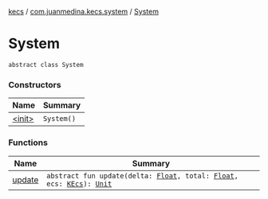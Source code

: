 [kecs](../../index.md) / [com.juanmedina.kecs.system](../index.md) / [System](./index.md)

# System

`abstract class System`

### Constructors

| Name | Summary |
|---|---|
| [&lt;init&gt;](-init-.md) | `System()` |

### Functions

| Name | Summary |
|---|---|
| [update](update.md) | `abstract fun update(delta: `[`Float`](https://kotlinlang.org/api/latest/jvm/stdlib/kotlin/-float/index.html)`, total: `[`Float`](https://kotlinlang.org/api/latest/jvm/stdlib/kotlin/-float/index.html)`, ecs: `[`KEcs`](../../com.juanmedina.kecs/-k-ecs/index.md)`): `[`Unit`](https://kotlinlang.org/api/latest/jvm/stdlib/kotlin/-unit/index.html) |
